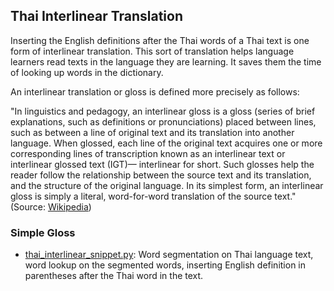 ## Thai Interlinear Translation 

Inserting the English definitions after the Thai words of a Thai text is one form of interlinear translation.
This sort of translation helps language learners read texts in the language they are learning.
It saves them the time of looking up words in the dictionary. 

An interlinear translation or gloss is defined more precisely as follows: 

"In linguistics and pedagogy, an interlinear gloss is a gloss 
(series of brief explanations, such as definitions or pronunciations) placed between lines, 
such as between a line of original text and its translation into another language. 
When glossed, each line of the original text acquires one or more corresponding lines 
of transcription known as an interlinear text or interlinear glossed text (IGT)—
interlinear for short. Such glosses help the reader follow the relationship between 
the source text and its translation, and the structure of the original language. 
In its simplest form, an interlinear gloss is simply a literal, word-for-word translation of the source text." 
(Source: [Wikipedia](https://en.wikipedia.org/wiki/Interlinear_gloss))

### Simple Gloss

- [thai_interlinear_snippet.py](https://github.com/jonfernq/News-Automation/blob/main/ThaiInterlinear/thai_interlinear_snippet.py): Word segmentation on Thai language text, word lookup on the segmented words, inserting English definition in parentheses after the Thai word in the text.

